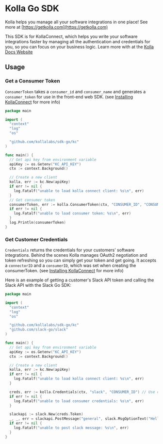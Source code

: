 # Kolla Go SDK

Kolla helps you manage all your software integrations in one place! See more at [https://getkolla.com](https://getkolla.com)

This SDK is for KollaConnect, which helps you write your software integrations faster by managing all the
authentication and credentials for you, so you can focus on your business logic. Learn more with at the [Kolla Docs Website](https://docs.getkolla.com)

## Usage

### Get a Consumer Token

`ConsumerToken` takes a `consumer_id` and `consumer_name` and generates a `consumer_token` for use in the front-end web SDK. (see [Installing KollaConnect](https://docs.getkolla.com/kolla/getting-started/installing-kollaconnect) for more info)

```go
package main

import (
  "context"
  "log"
  "os"

  "github.com/kollalabs/sdk-go/kc"
)

func main() {
  // Get api key from environment variable
  apiKey := os.Getenv("KC_API_KEY")
  ctx := context.Background()

  // Create a new client
  kolla, err := kc.New(apiKey)
  if err != nil {
    log.Fatalf("unable to load kolla connect client: %s\n", err)
  }
  // Get consumer token
  consumerToken, err := kolla.ConsumerToken(ctx, "CONSUMER_ID", "CONSUMER_NAME")
  if err != nil {
    log.Fatalf("unable to load consumer token: %s\n", err)
  }
  log.Println(consumerToken)
}
```

### Get Customer Credentials

`Credentials` returns the credentials for your customers' software integrations. Behind the scenes Kolla manages OAuth2 negotiation and token refreshing so you can simply get your token and get going. It accepts a `connectorID` and a `consumerID`, which was set when creating the consumerToken. (see [Installing KollaConnect](https://docs.getkolla.com/kolla/getting-started/installing-kollaconnect) for more info)

Here is an example of getting a customer's Slack API token and calling the Slack API with the Slack Go SDK:

```go
package main

import (
  "context"
  "log"
  "os"

  "github.com/kollalabs/sdk-go/kc"
  "github.com/slack-go/slack"
)

func main() {
  // Get api key from environment variable
  apiKey := os.Getenv("KC_API_KEY")
  ctx := context.Background()

  // Create a new client
  kolla, err := kc.New(apiKey)
  if err != nil {
    log.Fatalf("unable to load kolla connect client: %s\n", err)
  }

  creds, err := kolla.Credentials(ctx, "slack", "CONSUMER_ID") // Use consumer ID set in consumer token
  if err != nil {
    log.Fatalf("unable to load consumer credentials: %s\n", err)
  }

  slackapi := slack.New(creds.Token)
  _, _, err = slackapi.PostMessage("general", slack.MsgOptionText("Hello world! (Send with Kolla managed token)", false))
  if err != nil {
    log.Fatalf("unable to post slack message: %s\n", err)
  }
}
```
